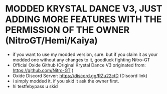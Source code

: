 # MODDED KRYSTAL DANCE V3, JUST ADDING MORE FEATURES WITH THE PERMISSION OF THE OWNER (NitroGT/Hemi/Kaiya)
- if you want to use my modded version, sure. but if you claim it as your modded one without any changes to it, goodluck fighting Nitro-GT
- Official Oxide Github (Original Krystal Dance V3 originated from: https://github.com/Nitro-GT ) 
- Oxide Discord Server: https://discord.gg/RZu22ctD (Discord link)
- i simply modded it. if you skid it ask the owner first.
- hi testfebypass u skid
